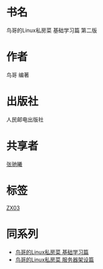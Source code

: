 # 书名 #
鸟哥的Linux私房菜 基础学习篇 第二版

# 作者 #
鸟哥 编著

# 出版社 #
人民邮电出版社

# 共享者 #
[张驰曦](ZX.md)

# 标签 #
[ZX03](ZX03.md)

# 同系列 #
  * [鸟哥的Linux私房菜 基础学习篇](ZX03.md)
  * [鸟哥的Linux私房菜 服务器架设篇](ZX04.md)